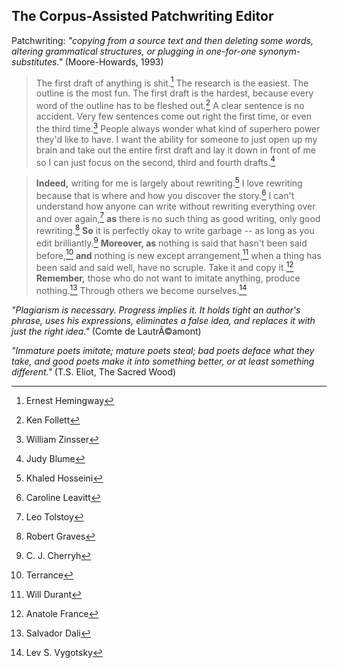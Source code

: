 ## The Corpus-Assisted Patchwriting Editor ##

Patchwriting: _"copying from a source text and then deleting some words, altering grammatical structures, or plugging in one-for-one synonym-substitutes."_ (Moore-Howards, 1993)



> The first draft of anything is shit.[^EH] The research is the  easiest. The outline is the most fun. The first draft is the  hardest, because every word of the outline has to be fleshed  out.[^KF] A clear sentence is no accident. Very few sentences come out right the first time, or even the third time.[^WZ] People always wonder what kind of superhero power they'd like to have. I want the ability for someone to just open up my brain and take out the entire first draft and lay it down in front of me so I can just focus on the second, third and fourth drafts.[^JB] 

> __Indeed,__ writing for me is largely about rewriting.[^KH] 
I love rewriting because that is where and how you discover the story.[^CL] I can't understand how anyone can write without rewriting everything over and over again,[^LT] __as__ there is no such thing as good writing, only good rewriting.[^RG] __So__ it is perfectly okay to write garbage -- as long as you edit brilliantly.[^CJC] __Moreover, as__ nothing is said that hasn't been said before,[^T] __and__ nothing is new except arrangement,[^WD] when a thing has been said and said well, have no scruple. Take it and copy it.[^AF] __Remember,__ those who do not want to imitate anything, produce nothing.[^SD] Through others we become ourselves.[^LV]


_"Plagiarism is necessary. Progress implies it. It holds tight an author's phrase, uses his expressions, eliminates a false idea, and replaces it with just the right idea."_ (Comte de LautrÃ©amont)

_"Immature poets imitate; mature poets steal; bad poets deface what they take, and good poets make it into something better, or at least something different."_ (T.S. Eliot, The Sacred Wood)

[^T]: Terrance 

[^WD]: Will Durant

[^LV]: Lev S. Vygotsky

[^SD]: Salvador Dali

[^AF]: Anatole France

[^EH]: Ernest Hemingway

[^JB]: Judy Blume

[^WS]: Will Shetterly

[^MA]: Margaret Atwood

[^AL]: Anne Lamott

[^CJC]: C. J. Cherryh

[^KH]: Khaled Hosseini

[^LT]: Leo Tolstoy

[^RG]: Robert Graves

[^CL]: Caroline Leavitt

[^KF]: Ken Follett

[^TS]: Ted Solotaroff

[^WZ]: William Zinsser

